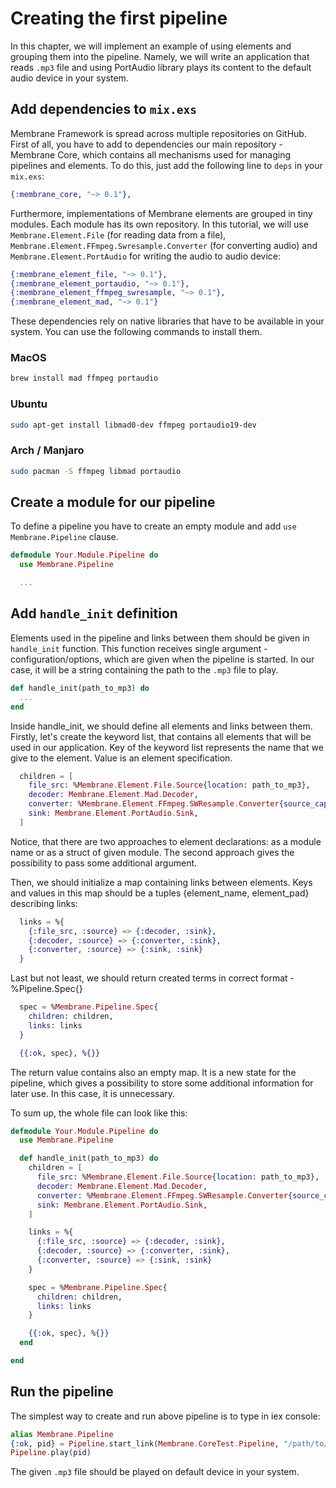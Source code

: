 # Creating the first pipeline

In this chapter, we will implement an example of using elements and grouping them into the pipeline.
Namely, we will write an application that reads `.mp3` file and using PortAudio library plays its content to the default audio device in your system.

## Add dependencies to `mix.exs`

Membrane Framework is spread across multiple repositories on GitHub.
First of all, you have to add to dependencies our main repository - Membrane Core, which contains all mechanisms used for managing pipelines and elements. To do this, just add the following line to `deps` in your `mix.exs`:

```elixir
{:membrane_core, "~> 0.1"},
```

Furthermore, implementations of Membrane elements are grouped in tiny modules. Each module has its own repository. In this tutorial, we will use `Membrane.Element.File` (for reading data from a file), `Membrane.Element.FFmpeg.Swresample.Converter` (for converting audio) and `Membrane.Element.PortAudio` for writing the audio to audio device:

```elixir
{:membrane_element_file, "~> 0.1"},
{:membrane_element_portaudio, "~> 0.1"},
{:membrane_element_ffmpeg_swresample, "~> 0.1"},
{:membrane_element_mad, "~> 0.1"}
```

These dependencies rely on native libraries that have to be available in your system. You can use the following commands to install them.

### MacOS

```bash
brew install mad ffmpeg portaudio
```

### Ubuntu

```bash
sudo apt-get install libmad0-dev ffmpeg portaudio19-dev
```

### Arch / Manjaro

```bash
sudo pacman -S ffmpeg libmad portaudio
```

## Create a module for our pipeline

To define a pipeline you have to create an empty module and add `use Membrane.Pipeline` clause.

```elixir
defmodule Your.Module.Pipeline do
  use Membrane.Pipeline

  ...

```

## Add `handle_init` definition

Elements used in the pipeline and links between them should be given in `handle_init` function.
This function receives single argument - configuration/options, which are given when the pipeline is started. In our case, it will be a string containing the path to the `.mp3` file to play.

```elixir
def handle_init(path_to_mp3) do
  ...
end
```

Inside handle_init, we should define all elements and links between them. Firstly, let's create the keyword list, that contains all elements that will be used in our application. Key of the keyword list represents the name that we give to the element. Value is an element specification.

```elixir
  children = [
    file_src: %Membrane.Element.File.Source{location: path_to_mp3},
    decoder: Membrane.Element.Mad.Decoder,
    converter: %Membrane.Element.FFmpeg.SWResample.Converter{source_caps: %Membrane.Caps.Audio.Raw{sample_rate: 48_000, format: :s16le, channels: 2}},
    sink: Membrane.Element.PortAudio.Sink,
  ]
```

Notice, that there are two approaches to element declarations: as a module name or as a struct of given module. The second approach gives the possibility to pass some additional argument.

Then, we should initialize a map containing links between elements. Keys and values in this map should be a tuples {element_name, element_pad} describing links:

```elixir
  links = %{
    {:file_src, :source} => {:decoder, :sink},
    {:decoder, :source} => {:converter, :sink},
    {:converter, :source} => {:sink, :sink}
  }
```

Last but not least, we should return created terms in correct format - %Pipeline.Spec{}

```elixir
  spec = %Membrane.Pipeline.Spec{
    children: children,
    links: links
  }

  {{:ok, spec}, %{}}
```

The return value contains also an empty map. It is a new state for the pipeline, which gives a possibility to store some additional information for later use. In this case, it is unnecessary.

To sum up, the whole file can look like this:

``` elixir
defmodule Your.Module.Pipeline do
  use Membrane.Pipeline

  def handle_init(path_to_mp3) do
    children = [
      file_src: %Membrane.Element.File.Source{location: path_to_mp3},
      decoder: Membrane.Element.Mad.Decoder,
      converter: %Membrane.Element.FFmpeg.SWResample.Converter{source_caps: %Membrane.Caps.Audio.Raw{sample_rate: 48000, format: :s16le, channels: 2}},
      sink: Membrane.Element.PortAudio.Sink,
    ]

    links = %{
      {:file_src, :source} => {:decoder, :sink},
      {:decoder, :source} => {:converter, :sink},
      {:converter, :source} => {:sink, :sink}
    }

    spec = %Membrane.Pipeline.Spec{
      children: children,
      links: links
    }

    {{:ok, spec}, %{}}
  end

end
```

## Run the pipeline

The simplest way to create and run above pipeline is to type in iex console:

```elixir
alias Membrane.Pipeline
{:ok, pid} = Pipeline.start_link(Membrane.CoreTest.Pipeline, "/path/to/mp3", [])
Pipeline.play(pid)
```

The given `.mp3` file should be played on default device in your system.
